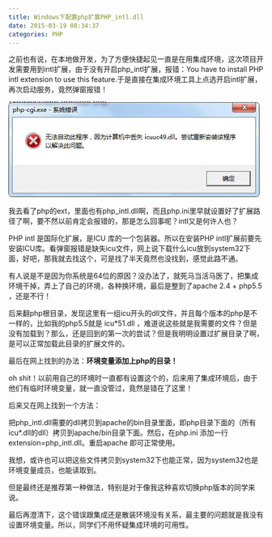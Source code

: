 ```yaml
---
title: Windows下配置php扩展PHP_intl.dll
date: 2015-03-19 08:34:37
categories: PHP
---
```


之前也有说，在本地做开发，为了方便快捷起见一直是在用集成环境，这次项目开发需要用到intl扩展，由于没有开启php\_intl扩展，报错：You have to install PHP intl extension to use this feature.于是直接在集成环境工具上点选开启intl扩展，再次启动服务，竟然弹窗报错！

[![php_intl](/images/2015/03/php_intl.jpg)](/images/2015/03/php_intl.jpg)

我去看了php的ext，里面也有php\_intl.dll啊，而且php.ini里早就设置好了扩展路径了啊，要不然以前肯定会报错的，那是怎么回事呢？intl又是何许人也？

PHP intl 是国际化扩展，是ICU 库的一个包装器。所以在安装PHP intl扩展前要先安装ICU库。看弹窗报错是缺失icu文件，网上说下载什么icu放到system32下面，好吧，那我就去找这个，可是找了半天竟然也没找到，感觉此路不通。

有人说是不是因为你系统是64位的原因？没办法了，就死马当活马医了，把集成环境干掉，弄上了自己的环境，各种换环境，最后是整到了apache 2.4 + php5.5 ，还是不行！

后来翻php根目录，发现这里有一组icu开头的dll文件，并且每个版本的php是不一样的，比如我的php5.5就是 icu\*51.dll ，难道说这些就是我需要的文件？但是没有加载到？那么，还是回到的第一次的尝试？但是我明明设置过扩展目录了啊，是可以正常加载此目录的扩展文件的。

最后在网上找到的办法：**环境变量添加上php的目录！**

oh shit！以前用自己的环境时一直都有设置这个的，后来用了集成环境后，由于他们有临时环境变量，就一直没管过，竟然是错在了这里！

后来又在网上找到一个方法：

把php\_intl.dll需要的dll拷贝到apache的bin目录里面，即php目录下面的（所有icu\*.dll的dll）拷贝到apache/bin目录下面。然后，在php.ini 添加一行 extension=php\_intl.dll。重启apache 即可正常使用。

我想，或许也可以把这些文件拷贝到system32下也能正常，因为system32也是环境变量成员，也能读取到。

但是最终还是推荐第一种做法，特别是对于像我这种喜欢切换php版本的同学来说。

最后再澄清下，这个错误跟集成还是散装环境没有关系，最主要的问题就是我没有设置环境变量。所以，同学们不用怀疑集成环境的可用性。
